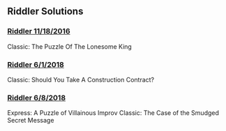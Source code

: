 ## Riddler Solutions

### [Riddler 11/18/2016](2016-11-18/)

Classic: The Puzzle Of The Lonesome King

### [Riddler 6/1/2018](2018-06-01/)

Classic: Should You Take A Construction Contract?

### [Riddler 6/8/2018](2018-06-08/)

Express: A Puzzle of Villainous Improv
Classic: The Case of the Smudged Secret Message